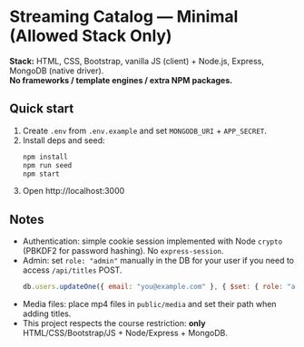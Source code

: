 # Streaming Catalog — Minimal (Allowed Stack Only)

**Stack:** HTML, CSS, Bootstrap, vanilla JS (client) + Node.js, Express, MongoDB (native driver).  
**No frameworks / template engines / extra NPM packages.**

## Quick start
1. Create `.env` from `.env.example` and set `MONGODB_URI` + `APP_SECRET`.
2. Install deps and seed:
   ```bash
   npm install
   npm run seed
   npm start
   ```
3. Open http://localhost:3000

## Notes
- Authentication: simple cookie session implemented with Node `crypto` (PBKDF2 for password hashing). No `express-session`.
- Admin: set `role: "admin"` manually in the DB for your user if you need to access `/api/titles` POST.
  ```js
  db.users.updateOne({ email: "you@example.com" }, { $set: { role: "admin" } })
  ```
- Media files: place mp4 files in `public/media` and set their path when adding titles.
- This project respects the course restriction: **only** HTML/CSS/Bootstrap/JS + Node/Express + MongoDB.
